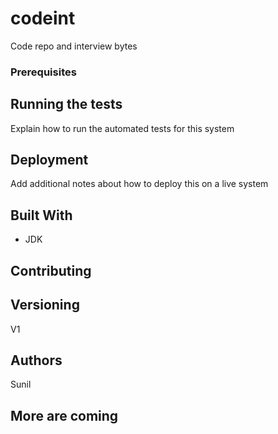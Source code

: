 # codeint
Code repo and interview bytes


### Prerequisites

## Running the tests

Explain how to run the automated tests for this system

## Deployment

Add additional notes about how to deploy this on a live system

## Built With

* JDK

## Contributing


## Versioning
V1

## Authors
Sunil 

## More are coming

